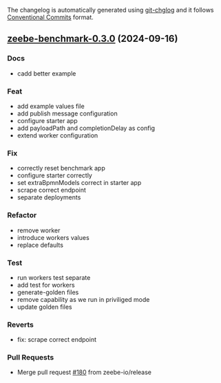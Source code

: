 The changelog is automatically generated using [git-chglog](https://github.com/git-chglog/git-chglog)
and it follows [Conventional Commits](https://www.conventionalcommits.org/en/v1.0.0/) format.


<a name="zeebe-benchmark-0.3.0"></a>
## [zeebe-benchmark-0.3.0](https://github.com/camunda/camunda-platform-helm/compare/zeebe-benchmark-0.2.4...zeebe-benchmark-0.3.0) (2024-09-16)

### Docs

* cadd better example

### Feat

* add example values file
* add publish message configuration
* configure starter app
* add payloadPath and completionDelay as config
* extend worker configuration

### Fix

* correctly reset benchmark app
* configure starter correctly
* set extraBpmnModels correct in starter app
* scrape correct endpoint
* separate deployments

### Refactor

* remove worker
* introduce workers values
* replace defaults

### Test

* run workers test separate
* add test for workers
* generate-golden files
* remove capability as we run in priviliged mode
* update golden files

### Reverts

* fix: scrape correct endpoint 

### Pull Requests

* Merge pull request [#180](https://github.com/camunda/camunda-platform-helm/issues/180) from zeebe-io/release

